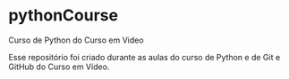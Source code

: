 # pythonCourse
 Curso de Python do Curso em Video

Esse repositório foi criado durante as aulas do curso de Python e de Git e GitHub do Curso em Vídeo.

